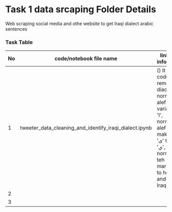 # Task 1 data srcaping Folder Details

Web scraping social media and othe website to get Iraqi dialect arabic sentences

### Task Table

| No|  code/notebook file name | links and information | Contributor name |
|-|-|-|-|
|1|tweeter_data_cleaning_and_identify_iraqi_dialect.ipynb|() It is a code to remove diacritics, normalize alef variants to 'ا', normalize alef maksura 'ى' to yeh 'ي', normalize teh marbuta 'ة' to heh 'ه' and identify Iraqi dialect | Wael Abed|
|2|         |         |         |
|3|         |         |         |
